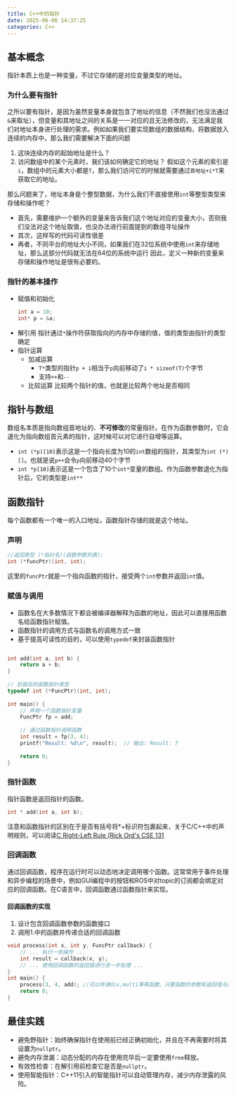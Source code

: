 ```yaml
---
title: C++中的指针
date: 2025-06-06 14:37:25
categories: C++
---
```

## 基本概念
指针本质上也是一种变量，不过它存储的是对应变量类型的地址。
### 为什么要有指针
<!-- 笔者在学习指针时，一直有一个疑惑，那就是变量本身就包含地址，那为什么还需要指针呢？想来如果解释了这个问题，就解释了指针在C++中发挥的作用。
* 首先, 我们拿到地址后，我们可以用地址做什么？
  * 修改这个地址对应内存的值
  似乎有些脱裤子放屁了，用变量本身就可以做到
  * 对于一些很大的变量（类和结构体），值传递会有很大的复制开销，我们可以通过传递地址来减少这部分开销。
  * 我们可以通过地址，访问邻近的变量
*  -->
之所以要有指针，是因为虽然变量本身就包含了地址的信息（不然我们也没法通过`&`来取址），但变量和其地址之间的关系是一一对应的且无法修改的，无法满足我们对地址本身进行处理的需求。例如如果我们要实现数组的数据结构，将数据放入连续的内存中，那么我们需要解决下面的问题
1. 这块连续内存的起始地址是什么？
2. 访问数组中的某个元素时，我们该如何确定它的地址？
假如这个元素的索引是`i`，数组中的元素大小都是`T`，那么我们访问它的时候就需要通过`首地址+i*T`来获取它的地址。

那么问题来了，地址本身是个整型数据，为什么我们不直接使用`int`等整型类型来存储和操作呢？
* 首先，需要维护一个额外的变量来告诉我们这个地址对应的变量大小，否则我们没法对这个地址取值，也没办法进行前面提到的数组寻址操作
* 其次，这样写的代码可读性很差
* 再者，不同平台的地址大小不同，如果我们在32位系统中使用`int`来存储地址，那么这部分代码就无法在64位的系统中运行
因此，定义一种新的变量来存储和操作地址是很有必要的。
### 指针的基本操作
* 赋值和初始化
    ```C++
    int a = 10;
    int* p = &a; 
    ```
* 解引用
指针通过`*`操作符获取指向的内存中存储的值，值的类型由指针的类型确定
* 指针运算
  * 加减运算
    * `T*`类型的指针`p + i`相当于`p`向前移动了`i * sizeof(T)`个字节
    * 支持`++`和`--`
  * 比较运算
  比较两个指针的值，也就是比较两个地址是否相同

## 指针与数组
数组名本质是指向数组首地址的、**不可修改**的常量指针。在作为函数参数时，它会退化为指向数组首元素的指针，这时候可以对它进行自增等运算。
* `int (*p)[10]`表示这是一个指向长度为10的`int`数组的指针，其类型为`int (*)[]`。也就是说`p++`会令`p`向前移动40个字节
* `int *p[10]`表示这是一个包含了10个`int*`变量的数组。作为函数参数退化为指针后，它的类型是`int**`
<!-- ### 指针与动态数组 -->

## 函数指针
每个函数都有一个唯一的入口地址，函数指针存储的就是这个地址。
### 声明
```C++
//返回类型 (*指针名)(函数参数列表);
int (*funcPtr)(int, int);
```

这里的`funcPtr`就是一个指向函数的指针，接受两个`int`参数并返回`int`值。

### 赋值与调用
* 函数名在大多数情况下都会被编译器解释为函数的地址，因此可以直接用函数名给函数指针赋值。
* 函数指针的调用方式与函数名的调用方式一致
* 基于提高可读性的目的，可以使用`typedef`来封装函数指针
```C++

int add(int a, int b) {​
    return a + b;​
}​
​
// 封装后的函数指针类型​
typedef int (*FuncPtr)(int, int);​
​
int main() {​
    // 声明一个函数指针变量​
    FuncPtr fp = add;​
​
    // 通过函数指针调用函数​
    int result = fp(3, 4);​
    printf("Result: %d\n", result);  // 输出: Result: 7​
​
    return 0;​
}​
```

### 指针函数
指针函数是返回指针的函数。
```C++
int * add(int a, int b);
```
注意和函数指针的区别在于是否有括号将*+标识符包裹起来，关于C/C++中的声明规则，可以阅读[C Right-Left Rule (Rick Ord's CSE 131](https://cseweb.ucsd.edu/~gbournou/CSE131/rt_lt.rule.html)
### 回调函数
通过回调函数，程序在运行时可以动态地决定调用哪个函数。这常常用于事件处理和异步编程的场景中，例如GUI编程中的按钮和ROS中对topic的订阅都会绑定对应的回调函数。在C语言中，回调函数通过函数指针来实现。

#### 回调函数的实现
1. 设计包含回调函数参数的函数接口
2. 调用1.中的函数并传递合适的回调函数
```C++
void process(int x, int y, FuncPtr callback) {​
    // ... 执行一些操作 ...​
    int result = callback(x, y);​
    // ... 使用回调函数的返回值进行进一步处理 ...​
}​
int main() {​
    process(3, 4, add);​ //可以传递div,multi等等函数，只要函数的参数和返回值与函数指针一致即可
    return 0;​
}
```
<!-- ## 指针与内存管理
https://lb3fn675fh.feishu.cn/wiki/OVsewICczis2jlkKBgKc3Mz9n8d
## 指针与高级数据类型
https://lb3fn675fh.feishu.cn/wiki/QlEJwXrH4i9MxPkS1OncaPX4nze
## 指针与常量
https://lb3fn675fh.feishu.cn/wiki/WcSrwytf5ivjkQkWd86cEJnxnph -->
## 最佳实践

- 避免野指针：始终确保指针在使用前已经正确初始化，并且在不再需要时将其设置为`nullptr`。
- 避免内存泄漏：动态分配的内存在使用完毕后一定要使用`free`释放。
- 有效性检查：在解引用前检查它是否是`nullptr`。
- 使用智能指针：C++11引入的智能指针可以自动管理内存，减少内存泄露的风险。